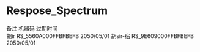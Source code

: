 # Respose_Spectrum
备注           机器码                 过期时间      
胡ir     RS_5560A000FFBFBEFB         2050/05/01
胡sir-宿 RS_9E609000FFBFBEFB         2050/05/01  


